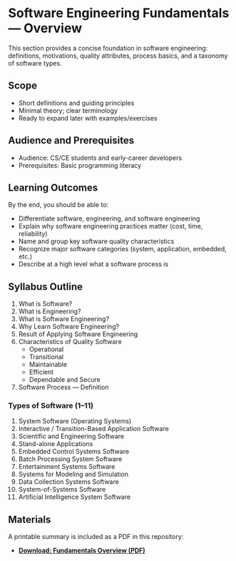 # Software Engineering Fundamentals — Overview

This section provides a concise foundation in software engineering: definitions, motivations, quality attributes, process basics, and a taxonomy of software types.

## Scope
- Short definitions and guiding principles
- Minimal theory; clear terminology
- Ready to expand later with examples/exercises

## Audience and Prerequisites
- Audience: CS/CE students and early-career developers
- Prerequisites: Basic programming literacy

## Learning Outcomes
By the end, you should be able to:
- Differentiate software, engineering, and software engineering
- Explain why software engineering practices matter (cost, time, reliability)
- Name and group key software quality characteristics
- Recognize major software categories (system, application, embedded, etc.)
- Describe at a high level what a software process is

## Syllabus Outline
1. What is Software?  
2. What is Engineering?  
3. What is Software Engineering?  
4. Why Learn Software Engineering?  
5. Result of Applying Software Engineering  
6. Characteristics of Quality Software  
   - Operational  
   - Transitional  
   - Maintainable  
   - Efficient  
   - Dependable and Secure  
7. Software Process — Definition  

### Types of Software (1–11)
1) System Software (Operating Systems)  
2) Interactive / Transition-Based Application Software  
3) Scientific and Engineering Software  
4) Stand-alone Applications  
5) Embedded Control Systems Software  
6) Batch Processing System Software  
7) Entertainment Systems Software  
8) Systems for Modeling and Simulation  
9) Data Collection Systems Software  
10) System-of-Systems Software  
11) Artificial Intelligence System Software  

## Materials
A printable summary is included as a PDF in this repository:
- **[Download: Fundamentals Overview (PDF)](./fundamentals_overview.pdf)**
